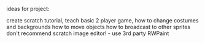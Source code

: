 ideas for project:

create scratch tutorial,
teach basic 2 player game,
how to change costumes and backgrounds
how to move objects
how to broadcast to other sprites
don't recommend scratch image editor! - use 3rd party RWPaint
